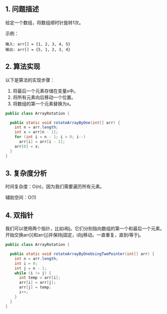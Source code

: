 ## 1. 问题描述

给定一个数组，将数组顺时针旋转1次。

示例：

```
输入: arr[] = {1, 2, 3, 4, 5}
输出: arr[] = {5, 1, 2, 3, 4}
```

## 2. 算法实现

以下是算法的实现步骤：

1. 将最后一个元素存储在变量x中。
2. 将所有元素向后移动一个位置。
3. 将数组的第一个元素替换为x。

```java
public class ArrayRotation {

  public static void rotateArrayByOne(int[] arr) {
    int n = arr.length;
    int x = arr[n - 1];
    for (int i = n - 1; i > 0; i--)
      arr[i] = arr[i - 1];
    arr[0] = x;
  }
}
```

## 3. 复杂度分析

时间复杂度：O(n)，因为我们需要遍历所有元素。

辅助空间：O(1)

## 4. 双指针

我们可以使用两个指针，比如i和j，它们分别指向数组的第一个和最后一个元素。
开始交换arr[i]和arr[j]并保持j固定，i向j移动。一直重复，直到i等于j。

```java
public class ArrayRotation {

  public static void rotateArrayByOneUsingTwoPointer(int[] arr) {
    int n = arr.length;
    int i = 0;
    int j = n - 1;
    while (i != j) {
      int temp = arr[i];
      arr[i] = arr[j];
      arr[j] = temp;
      i++;
    }
  }
}
```
